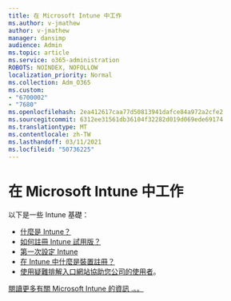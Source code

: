 ```yaml
---
title: 在 Microsoft Intune 中工作
ms.author: v-jmathew
author: v-jmathew
manager: dansimp
audience: Admin
ms.topic: article
ms.service: o365-administration
ROBOTS: NOINDEX, NOFOLLOW
localization_priority: Normal
ms.collection: Adm_O365
ms.custom:
- "6700002"
- "7680"
ms.openlocfilehash: 2ea412617caa77d50813941dafce84a972a2cfe2
ms.sourcegitcommit: 6312ee31561db36104f32282d019d069ede69174
ms.translationtype: MT
ms.contentlocale: zh-TW
ms.lasthandoff: 03/11/2021
ms.locfileid: "50736225"
---
```

# <a name="working-in-microsoft-intune"></a>在 Microsoft Intune 中工作

以下是一些 Intune 基礎：

- [什麼是 Intune？](https://docs.microsoft.com/mem/intune/fundamentals/what-is-intune)
- [如何註冊 Intune 試用版？](https://docs.microsoft.com/mem/intune/fundamentals/free-trial-sign-up)
- [第一次設定 Intune](https://docs.microsoft.com/mem/intune/fundamentals/setup-steps)
- [在 Intune 中什麼是裝置註冊？](https://docs.microsoft.com/mem/intune/enrollment/device-enrollment)
- [使用疑難排解入口網站協助您公司的使用者](https://docs.microsoft.com/mem/intune/fundamentals/help-desk-operators)。

[閱讀更多有關 Microsoft Intune 的資訊 .。。](https://docs.microsoft.com/mem/intune/)
